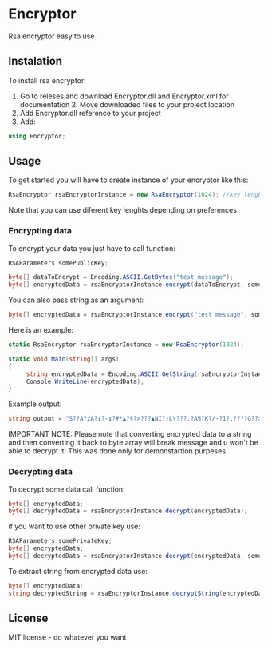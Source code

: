 # Encryptor
Rsa encryptor easy to use
## Instalation
To install rsa encryptor:
1. Go to releses and download Encryptor.dll and Encryptor.xml for documentation 2. Move downloaded files to your project location
3. Add Encryptor.dll reference to your project
4. Add:
```cs
using Encryptor;
```
## Usage
To get started you will have to create instance of your encryptor like this:
```cs
RsaEncryptor rsaEncryptorInstance = new RsaEncryptor(1024); //key lenght = 1024 bits
```
Note that you can use diferent key lenghts depending on preferences
### Encrypting data
To encrypt your data you just have to call function:
```cs
RSAParameters somePublicKey;
```

```cs
byte[] dataToEncrypt = Encoding.ASCII.GetBytes("test message");
byte[] encryptedData = rsaEncryptorInstance.encrypt(dataToEncrypt, somePublicKey);
```
You can also pass string as an argument:
```cs
byte[] encryptedData = rsaEncryptorInstance.encrypt("test message", somePublicKey);
```
Here is an example:
```cs
static RsaEncryptor rsaEncryptorInstance = new RsaEncryptor(1024);

static void Main(string[] args)
{
     string encryptedData = Encoding.ASCII.GetString(rsaEncryptorInstance.encrypt("test message", rsaEncryptorInstance.GetPublicKey()));
     Console.WriteLine(encryptedData);
}
```
Example output:
```cs
string output = "S??A?zA?↨?-↨?#*▲?§?>???▲NI?↕L\???.?A¶?K?/-?1?,????G??>?????F?g?O?▼??q♥:Hi?i??↨?????$?????8}cL9?5h??B↕???|2"
```
IMPORTANT NOTE: Please note that converting encrypted data to a string and then converting it back to byte array will break message and u won't be able to decrypt it!
This was done only for demonstartion purpeses.
### Decrypting data
To decrypt some data call function:
```cs
byte[] encryptedData;
byte[] decryptedData = rsaEncryptorInstance.decrypt(encryptedData);
```
if you want to use other private key use:
```cs
RSAParameters somePrivateKey;
byte[] encryptedData;
byte[] decryptedData = rsaEncryptorInstance.decrypt(encryptedData, somePrivateKey);
```
To extract string from encrypted data use:
```cs
byte[] encryptedData;
string decryptedString = rsaEncryptorInstance.decryptString(encryptedData);
```
## License
MIT license - do whatever you want
